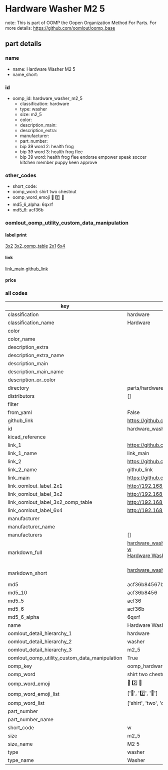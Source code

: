 # Hardware Washer M2 5  

note: This is part of OOMP the Oopen Organization Method For Parts. For more details: https://github.com/oomlout/oomp_base

##  part details





### name
* name: Hardware Washer M2 5
* name_short: 
### id
* oomp_id: hardware_washer_m2_5
  * classification: hardware
  * type: washer
  * size: m2_5
  * color: 
  * description_main: 
  * description_extra: 
  * manufacturer: 
  * part_number: 
  * bip 39 word 2: health frog
  * bip 39 word 3: health frog flee
  * bip 39 word: health frog flee endorse empower speak soccer kitchen member puppy keen approve

### other_codes
* short_code: 
* oomp_word: shirt two chestnut
* oomp_word_emoji :shirt: :two: :chestnut:
* md5_6_alpha: 6qxrf
* md5_6: acf36b






### oomlout_oomp_utility_custom_data_manipulation
#### label print
[3x2](http://192.168.1.245:1112/?label=oomp%206qxrf)
[3x2_oomp_table](http://192.168.1.107:1112/?label=oomp%206qxrf)
[2x1](http://192.168.1.242:1112/?label=oomp%206qxrf)
[6x4](http://192.168.1.55:1112/?label=oomp%206qxrf)    

#### link

[link_main](https://github.com/oomlout/oomlout_oomp_current_version_messy/tree/main/parts/hardware_washer_m2_5) [github_link](https://github.com/oomlout/oomlout_oomp_part_src/tree/main/parts/hardware_washer_m2_5)                             

#### price







### all codes 
| key | value |  
| --- | --- |  
| classification | hardware |  
| classification_name | Hardware |  
| color |  |  
| color_name |  |  
| description_extra |  |  
| description_extra_name |  |  
| description_main |  |  
| description_main_name |  |  
| description_or_color |   |  
| directory | parts/hardware_washer_m2_5 |  
| distributors | [] |  
| filter |  |  
| from_yaml | False |  
| github_link | https://github.com/oomlout/oomlout_oomp_part_src/tree/main/parts/hardware_washer_m2_5 |  
| id | hardware_washer_m2_5 |  
| kicad_reference |  |  
| link_1 | https://github.com/oomlout/oomlout_oomp_current_version_messy/tree/main/parts/hardware_washer_m2_5 |  
| link_1_name | link_main |  
| link_2 | https://github.com/oomlout/oomlout_oomp_part_src/tree/main/parts/hardware_washer_m2_5 |  
| link_2_name | github_link |  
| link_main | https://github.com/oomlout/oomlout_oomp_current_version_messy/tree/main/parts/hardware_washer_m2_5 |  
| link_oomlout_label_2x1 | http://192.168.1.242:1112/?label=oomp%206qxrf |  
| link_oomlout_label_3x2 | http://192.168.1.245:1112/?label=oomp%206qxrf |  
| link_oomlout_label_3x2_oomp_table | http://192.168.1.107:1112/?label=oomp%206qxrf |  
| link_oomlout_label_6x4 | http://192.168.1.55:1112/?label=oomp%206qxrf |  
| manufacturer |  |  
| manufacturer_name |  |  
| manufacturers | [] |  
| markdown_full | [hardware_washer_m2_5](https://github.com/oomlout/oomlout_oomp_current_version_messy/tree/main/parts/hardware_washer_m2_5)<br>[w](https://github.com/oomlout/oomlout_oomp_current_version_messy/tree/main/parts/hardware_washer_m2_5)<br>[Hardware Washer M2 5](https://github.com/oomlout/oomlout_oomp_current_version_messy/tree/main/parts/hardware_washer_m2_5)<br><br> |  
| markdown_short | [hardware_washer_m2_5](https://github.com/oomlout/oomlout_oomp_current_version_messy/tree/main/parts/hardware_washer_m2_5)<br><br> |  
| md5 | acf36b84567b19bb4324849cb1974b51 |  
| md5_10 | acf36b8456 |  
| md5_5 | acf36 |  
| md5_6 | acf36b |  
| md5_6_alpha | 6qxrf |  
| name | Hardware Washer M2 5 |  
| oomlout_detail_hierarchy_1 | hardware |  
| oomlout_detail_hierarchy_2 | washer |  
| oomlout_detail_hierarchy_3 | m2_5 |  
| oomlout_oomp_utility_custom_data_manipulation | True |  
| oomp_key | oomp_hardware_washer_m2_5 |  
| oomp_word | shirt two chestnut |  
| oomp_word_emoji | :shirt: :two: :chestnut: |  
| oomp_word_emoji_list | [':shirt:', ':two:', ':chestnut:'] |  
| oomp_word_list | ['shirt', 'two', 'chestnut'] |  
| part_number |  |  
| part_number_name |  |  
| short_code | w |  
| size | m2_5 |  
| size_name | M2 5 |  
| type | washer |  
| type_name | Washer |  
